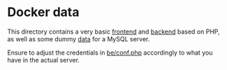 # Docker data

This directory contains a very basic [frontend](fe/) and [backend](be/) based on PHP,
as well as some dummy [data](sql/) for a MySQL server.

Ensure to adjust the credentials in [be/conf.php](be/conf.php) accordingly to what you have in the
actual server.
